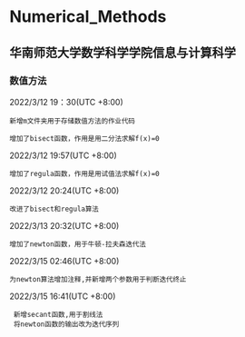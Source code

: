 # Numerical_Methods
## 华南师范大学数学科学学院信息与计算科学

### **数值方法**

2022/3/12 19：30(UTC +8:00)

    新增m文件夹用于存储数值方法的作业代码

    增加了bisect函数，作用是用二分法求解f(x)=0
2022/3/12 19:57(UTC +8:00)
    
    增加了regula函数，作用是用试值法求解f(x)=0
    
2022/3/12 20:24(UTC +8:00)

    改进了bisect和regula算法

2022/3/13 20:32(UTC +8:00)

    增加了newton函数，用于牛顿-拉夫森迭代法
    
2022/3/15 02:46(UTC +8:00)

    为newton算法增加注释,并新增两个参数用于判断迭代终止
    
2022/3/15 16:41(UTC +8:00)

     新增secant函数,用于割线法
     将newton函数的输出改为迭代序列
